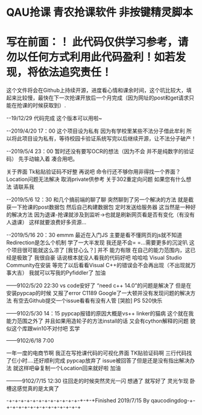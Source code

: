 # QAU抢课 青农抢课软件 非按键精灵脚本
# 写在前面：！ 此代码仅供学习参考，请勿以任何方式利用此代码盈利！如若发现，将依法追究责任！

这个文件将会在Github上持续开源，进度看心情和课余时间，这个坑比较大，填起来比较慢，最快在下一次抢课开放后一个月完成（因为网址的post和get请求只能在抢课的时候获取到）.

--19/12/29 代码完成 这个版本可以用啦~

--2019/4/20 17：00 这个项目设为私有 因为有学校里某些不法分子借此牟利 所以将此项目设为私有，等待校园卡验证系统写完以后继续开源，让不法分子破产！

--2019/5/4 23：00 暂时还没有要写OCR的想法（因为不会 并不是纯数字的验证码） 先手动输入着 凑合用吧。

关于界面 Tk粘贴验证码不好整 再说吧 命令行还不够你用非得找一个界面？ Location问题无法解决 取消private供参考 关于302重定向问题 如果您有什么想法 请联系我

--2019/5/6 12：30 和几个搞前端的聊了聊 突然聊到了另一个解决的方法 就是截获一下抢课的post数据包 然后自己构建数据包 定时发送给服务器 这当然是一种好的解决方法 因为退课-抢课就涉及到监听→也就是刷新网页看是否有变化（有没有人退课） 这样就要浪费好多资源...

--2019/5/16 20：30 emmm 最近在入门JS 主要是看不懂网页的js就不知道Redirection是怎么个机制 学了一大半发现 我还是不会= =...需要更多的沉淀叭 这个项目很可能就这么凉了 [我甘心么？] 并不 能力有限 在自己的能力范围内，这已经是极致了 我很自豪 话说根本就没人看我的代码好吧 哈哈哈 Visual Studio Community在安装 等完了以后看看Visual C++的错误会不会再出现（不出现就万事大吉） 我就可以写我的Pyfiddler了 加油

——9102/5/20 22:30 vs code安好了 “need c++ 14.0”的问题是解决了 但是在安装pypcap的时候 又报了error C1189 Google了一大顿并没有发现问题的解决方法 有空去Github提交一个issue看看有没有人管 [哭脸] PS 520快乐

——9102/5/30 14：15 pypcap报错的原因大概是vs++ linker的猫病 这个就在我能力范围之外了 并且如果用造轮子的方法install的话 又会有cython解释的问题 貌似这个库跟win10不对付吧 玄学

——9102/6/18 7:00

一年一度的电商节啊 我正在写抢课代码的可视化界面 TK贴验证码啊 三行代码找了仨小时....还好顺利完成 pypcap放弃了 issue被回答了但是还是没有指出解决办法 就这样吧😁复制一个Location回来就好啦 加油

———9102/7/15 12:30 往回走的时候突然灵光一闪 想通了 就写好了 灵光乍现 卧槽这感觉真的是太爽了

-+-+-+-+-+-+-+-+-+-+-+-+-+-+-+Finished 2019/7/15 By qaucodingdog-+-+-+-+-+-+-+-+-+-+-+-+-+-+
